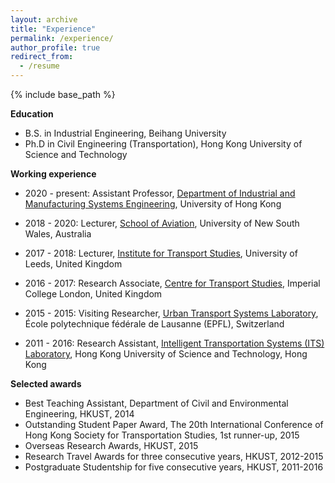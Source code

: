```yaml
---
layout: archive
title: "Experience"
permalink: /experience/
author_profile: true
redirect_from:
  - /resume
---
```


{% include base_path %}

**Education**

* B.S. in Industrial Engineering, Beihang University
* Ph.D in Civil Engineering (Transportation), Hong Kong University of Science and Technology

**Working experience**

* 2020 - present: Assistant Professor, [Department of Industrial and Manufacturing Systems Engineering](https://www.imse.hku.hk/), University of Hong Kong

* 2018 - 2020: Lecturer, [School of Aviation](https://research.unsw.edu.au/people/dr-fangni-zhang), University of New South Wales, Australia

* 2017 - 2018: Lecturer, [Institute for Transport Studies](https://environment.leeds.ac.uk/transport), University of Leeds, United Kingdom

* 2016 - 2017: Research Associate, [Centre for Transport Studies](https://www.imperial.ac.uk/transport-studies), Imperial College London, United Kingdom

* 2015 - 2015: Visiting Researcher, [Urban Transport Systems Laboratory](https://www.epfl.ch/labs/luts/), École polytechnique fédérale de Lausanne (EPFL), Switzerland

* 2011 - 2016: Research Assistant, [Intelligent Transportation Systems (ITS) Laboratory](https://sites.google.com/view/hkustits/home), Hong Kong University of Science and Technology, Hong Kong

**Selected awards**

* Best Teaching Assistant, Department of Civil and Environmental Engineering, HKUST, 2014
* Outstanding Student Paper Award, The 20th International Conference of Hong Kong Society for Transportation Studies, 1st runner-up, 2015
* Overseas Research Awards, HKUST, 2015
* Research Travel Awards for three consecutive years, HKUST, 2012-2015
* Postgraduate Studentship for five consecutive years, HKUST, 2011-2016
